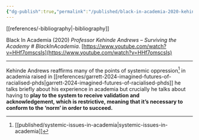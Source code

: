 ```yaml
---
{"dg-publish":true,"permalink":"/published/black-in-academia-2020-kehinde-andrews/","noteIcon":""}
---
```


[[references/-bibliography\|-bibliography]]

Black In Academia (2020) _Professor Kehinde Andrews – Surviving the Academy # BlackInAcademia_. [https://www.youtube.com/watch?v=HHf7omscsIs](https://www.youtube.com/watch?v=HHf7omscsIs)

---
Kehinde Andrews reaffirms many of the points of systemic oppression[^1] in academia raised in [[references/garrett-2024-imagined-futures-of-racialised-phds\|garrett-2024-imagined-futures-of-racialised-phds]] he talks briefly about his experience in academia but crucially he talks about having to **play to the system to receive validation and acknowledgement, which is restrictive, meaning that it’s necessary to conform to the ‘norm’ in order to succeed.** 

[^1]: [[published/systemic-issues-in-academia\|systemic-issues-in-academia]]